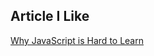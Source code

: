 ## Article I Like

[Why JavaScript is Hard to Learn](http://blog.thefirehoseproject.com/posts/why-is-javascript-so-hard-to-learn/)
